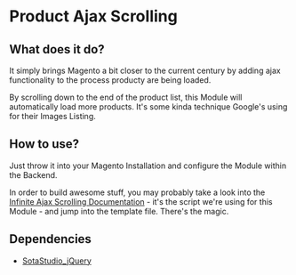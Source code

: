 # Product Ajax Scrolling

## What does it do?

It simply brings Magento a bit closer to the current century by adding ajax functionality to the process producty are being loaded.

By scrolling down to the end of the product list, this Module will automatically load more products. It's some kinda technique Google's using for their Images Listing.

## How to use?

Just throw it into your Magento Installation and configure the Module within the Backend.

In order to build awesome stuff, you may probably take a look into the [Infinite Ajax Scrolling Documentation](https://github.com/webcreate/infinite-ajax-scroll) - it's the script we're using for this Module - and jump into the template file. There's the magic.

## Dependencies

* [SotaStudio_jQuery](https://bitbucket.org/sotastudio/mage.ext.jquery "Mage.Ext.Jquery")